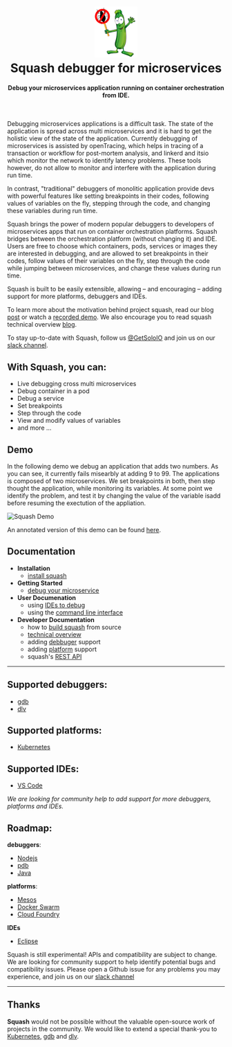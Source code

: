 <h1 align="center">
    <img src="images/squash-small-vs.png" alt="squash" width="100" height="118">
  <br>
  Squash debugger for microservices
</h1>


<h4 align="center">Debug your microservices application running on container orchestration from IDE.</h4>
<BR>


Debugging microservices applications is a difficult task. The state of the application is spread across multi microservices and it is hard to get the holistic view of the state of the application. Currently debugging of microservices is assisted by openTracing, which helps in tracing of a transaction or workflow for post-mortem analysis, and linkerd and itsio which monitor the network to identify latency problems. These tools however, do not allow to monitor and interfere with the application during run time. 

In contrast, "traditional" debuggers of monolitic application provide devs with powerful features like setting breakpoints in their codes, following values of variables on the fly, stepping through the code, and changing these variables during run time. 

Squash brings the power of modern popular debuggers to developers of microservices apps that run on container orchestration platforms. Squash bridges between the orchestration platform (without changing it) and IDE. Users are free to choose which containers, pods, services or images they are interested in debugging, and are allowed to set breakpoints in their codes, follow values of their variables on the fly, step through the code while jumping between microservices, and change these values during run time. 

Squash is built to be easily extensible, allowing – and encouraging – adding support for more platforms, debuggers and IDEs.

To learn more about the motivation behind project squash, read our blog [post](https://www.solo.io/single-post/2017/05/14/Squash-Microservices-Debugger) or watch a [recorded demo](https://youtu.be/5aNPfwVvLvA). We also encourage you to read squash technical overview [blog](https://www.solo.io/single-post/2017/08/22/Technical-introduction-to-Squash).

To stay up-to-date with Squash, follow us [@GetSoloIO](https://twitter.com/GetSoloIO) and join us on our [slack channel](http://slack.solo.io).


## With Squash, you can:
* Live debugging cross multi microservices
* Debug container in a pod
* Debug a service
* Set breakpoints
* Step through the code
* View and modify values of variables
* and more ...

## Demo

In the following demo we  debug an application that adds two numbers. As you can see, it currently fails misearbly at adding 9 to 99. The applications is composed of two microservices. We  set breakpoints in both, then step thought the application, while monitoring its variables. At some point we  identify the problem, and test it by changing the value of the variable isadd before resuming the exectution of the appliation.

<img src="images/squash-demo-2.gif" alt="Squash Demo" />

An annotated version of this demo can be found [here](https://youtu.be/5aNPfwVvLvA).


## Documentation
- **Installation**
  - [install squash](docs/install)
- **Getting Started**
  - [debug your microservice](docs/getting-started.md)
- **User Documenation**
  - using [IDEs to debug](docs/IDEs.md)
  - using the [command line interface](docs/cli.md)
- **Developer Documentation**
  - how to [build squash](docs/build) from source
  - [technical overview](docs/techincal-overview.md)
  - adding [debbuger](docs/debuggers.md) support
  - adding [platform](docs/platforms.md) support
  - squash's [REST API](http://squash.solo.io)

---

## Supported debuggers:
 - [gdb](docs/debuggers/gdb.md)
 - [dlv](https://github.com/derekparker/delve)

## Supported platforms:
 - [Kubernetes](docs/platforms/kubernetes.md)
 
## Supported IDEs:
 - [VS Code](https://github.com/solo-io/squash-vscode)

*We are looking for community help to add support for more debuggers, platforms and IDEs.*

## Roadmap:
  
**debuggers**:
  - [Nodejs](https://nodejs.org/api/debugger.html)
  - [pdb](https://docs.python.org/3/library/pdb.html)
  - [Java](http://docs.oracle.com/javase/7/docs/technotes/guides/jpda/jdwp-spec.html)

**platforms**:
  - [Mesos](http://mesos.apache.org)
  - [Docker Swarm](https://github.com/docker/swarm)
  - [Cloud Foundry](https://www.cloudfoundry.org)
  
**IDEs**
  - [Eclipse](https://eclipse.org/ide/)


Squash is still experimental! APIs and compatibility are subject to change. We are looking for community support to help identify potential bugs and compatibility issues. Please open a Github issue for any problems you may experience, and join us on our [slack channel](http://slack.solo.io)

---

## Thanks

**Squash** would not be possible without the valuable open-source work of projects in the community. We would like to extend a special thank-you to [Kubernetes](https://kubernetes.io), [gdb](https://www.gnu.org/software/gdb/) and [dlv](https://github.com/derekparker/delve).
